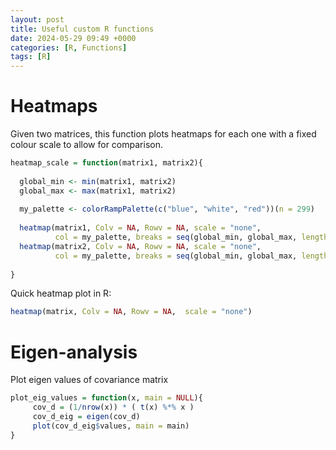 ```yaml
---
layout: post
title: Useful custom R functions
date: 2024-05-29 09:49 +0000
categories: [R, Functions]
tags: [R]
---
```


# Heatmaps

Given two matrices, this function plots heatmaps for each one with a fixed colour scale to allow for comparison.
```r
heatmap_scale = function(matrix1, matrix2){
    
  global_min <- min(matrix1, matrix2)
  global_max <- max(matrix1, matrix2)
  
  my_palette <- colorRampPalette(c("blue", "white", "red"))(n = 299)
  
  heatmap(matrix1, Colv = NA, Rowv = NA, scale = "none",
          col = my_palette, breaks = seq(global_min, global_max, length.out = 300))
  heatmap(matrix2, Colv = NA, Rowv = NA, scale = "none",
          col = my_palette, breaks = seq(global_min, global_max, length.out = 300))
  
}
```
Quick heatmap plot in R:
```r
heatmap(matrix, Colv = NA, Rowv = NA,  scale = "none")
```

# Eigen-analysis

Plot eigen values of covariance matrix
```r
plot_eig_values = function(x, main = NULL){
     cov_d = (1/nrow(x)) * ( t(x) %*% x )
     cov_d_eig = eigen(cov_d)
     plot(cov_d_eig$values, main = main)
}
```

